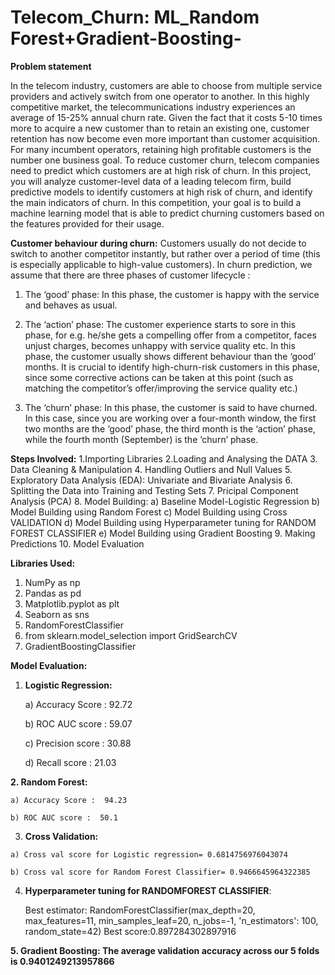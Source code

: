 # Telecom_Churn: ML_Random Forest+Gradient-Boosting-
**Problem statement**

In the telecom industry, customers are able to choose from multiple service providers and actively switch from one operator to another. In this highly competitive market, the telecommunications industry experiences an average of 15-25% annual churn rate. Given the fact that it costs 5-10 times more to acquire a new customer than to retain an existing one, customer retention has now become even more important than customer acquisition.  For many incumbent operators, retaining high profitable customers is the number one business goal. To reduce customer churn, telecom companies need to predict which customers are at high risk of churn. In this project, you will analyze customer-level data of a leading telecom firm, build predictive models to identify customers at high risk of churn, and identify the main indicators of churn.  In this competition, your goal is to build a machine learning model that is able to predict churning customers based on the features provided for their usage.  

**Customer behaviour during churn:**
Customers usually do not decide to switch to another competitor instantly, but rather over a period of time (this is especially applicable to high-value customers). In churn prediction, we assume that there are three phases of customer lifecycle :

1. The ‘good’ phase: In this phase, the customer is happy with the service and behaves as usual.

2. The ‘action’ phase: The customer experience starts to sore in this phase, for e.g. he/she gets a compelling offer from a competitor, faces unjust charges, becomes unhappy with service quality etc. In this phase, the customer usually shows different behaviour than the ‘good’ months. It is crucial to identify high-churn-risk customers in this phase, since some corrective actions can be taken at this point (such as matching the competitor’s offer/improving the service quality etc.)

3. The ‘churn’ phase: In this phase, the customer is said to have churned. In this case, since you are working over a four-month window, the first two months are the ‘good’ phase, the third month is the ‘action’ phase, while the fourth month (September) is the ‘churn’ phase.

**Steps Involved:**
1.Importing Libraries
2.Loading and Analysing the DATA
3. Data Cleaning & Manipulation
4. Handling Outliers and Null Values
5. Exploratory Data Analysis (EDA): Univariate and Bivariate Analysis 
6. Splitting the Data into Training and Testing Sets
7. Pricipal Component Analysis (PCA)
8. Model Building: 
 a)  Baseline Model-Logistic Regression
 b) Model Building using Random Forest
 c) Model Building using Cross VALIDATION
 d) Model Building using Hyperparameter tuning for RANDOM FOREST CLASSIFIER
 e) Model Building using Gradient Boosting
9. Making Predictions
10. Model Evaluation

**Libraries Used:**
1. NumPy as np
2. Pandas as pd
3. Matplotlib.pyplot as plt
4. Seaborn as sns
5. RandomForestClassifier
6. from sklearn.model_selection import GridSearchCV
7. GradientBoostingClassifier 
 
**Model Evaluation:** 
1. **Logistic Regression:**

    a) Accuracy Score :  92.72
    
    b) ROC AUC score :  59.07
    
    c) Precision score :  30.88
    
    d) Recall score :  21.03
    
 **2. Random Forest:**
 
    a) Accuracy Score :  94.23
    
    b) ROC AUC score :  50.1
     
   3. **Cross Validation:**
 
    a) Cross val score for Logistic regression= 0.6814756976043074
    
    b) Cross val score for Random Forest Classifier= 0.9466645964322385
    
  4. **Hyperparameter tuning for RANDOMFOREST CLASSIFIER**:
  
     Best estimator:
     RandomForestClassifier(max_depth=20, max_features=11, min_samples_leaf=20,
                       n_jobs=-1, 'n_estimators': 100, random_state=42)
     Best score:0.897284302897916
     
   **5. Gradient Boosting: The average validation accuracy across our 5 folds is 0.9401249213957866**
  


